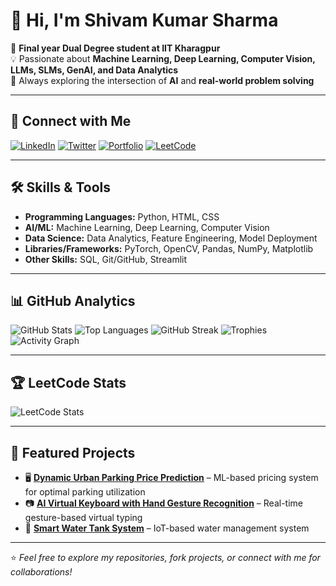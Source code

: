 # 👋 Hi, I'm Shivam Kumar Sharma

🚀 **Final year Dual Degree student at IIT Kharagpur**  
💡 Passionate about **Machine Learning, Deep Learning, Computer Vision, LLMs, SLMs, GenAI, and Data Analytics**  
🌱 Always exploring the intersection of **AI** and **real-world problem solving**  

---

## 🔗 Connect with Me

[![LinkedIn](https://img.shields.io/badge/LinkedIn-0A66C2?style=for-the-badge&logo=linkedin&logoColor=white)](https://www.linkedin.com/in/shivam-kumar-sharma-816318200/)
[![Twitter](https://img.shields.io/badge/Twitter-1DA1F2?style=for-the-badge&logo=twitter&logoColor=white)](https://twitter.com/hiiShivamSharma)
[![Portfolio](https://img.shields.io/badge/Portfolio-000000?style=for-the-badge&logo=About.me&logoColor=white)](#)
[![LeetCode](https://img.shields.io/badge/LeetCode-FFA116?style=for-the-badge&logo=LeetCode&logoColor=black)](https://leetcode.com/u/shivamkgpian/)

---

## 🛠 Skills & Tools

- **Programming Languages:** Python, HTML, CSS  
- **AI/ML:** Machine Learning, Deep Learning, Computer Vision  
- **Data Science:** Data Analytics, Feature Engineering, Model Deployment  
- **Libraries/Frameworks:** PyTorch, OpenCV, Pandas, NumPy, Matplotlib  
- **Other Skills:** SQL, Git/GitHub, Streamlit

---

## 📊 GitHub Analytics

![GitHub Stats](https://github-readme-stats.vercel.app/api?username=iamshivamkumarsharma&show_icons=true&theme=radical)
![Top Languages](https://github-readme-stats.vercel.app/api/top-langs/?username=iamshivamkumarsharma&layout=compact&theme=radical)
![GitHub Streak](https://streak-stats.demolab.com?user=iamshivamkumarsharma&theme=radical&hide_border=true)
![Trophies](https://github-profile-trophy.vercel.app/?username=iamshivamkumarsharma&theme=onedark&row=1&column=6)
![Activity Graph](https://github-readme-activity-graph.vercel.app/graph?username=iamshivamkumarsharma&theme=react-dark&hide_border=true)

---

## 🏆 LeetCode Stats

![LeetCode Stats](https://leetcard.jacoblin.cool/shivamkgpian?theme=dark&font=Baloo%202&ext=activity)
<!-- Other themes: dark, light, auto, forest -->

---

## 📌 Featured Projects

- 🖥 **[Dynamic Urban Parking Price Prediction](#)** – ML-based pricing system for optimal parking utilization  
- 📷 **[AI Virtual Keyboard with Hand Gesture Recognition](#)** – Real-time gesture-based virtual typing  
- 🌱 **[Smart Water Tank System](#)** – IoT-based water management system  

---

⭐ *Feel free to explore my repositories, fork projects, or connect with me for collaborations!*
